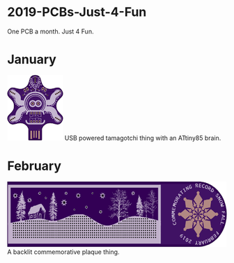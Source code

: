 # 2019-PCBs-Just-4-Fun
One PCB a month. Just 4 Fun.

# January
<img src="./01-JAN/doc/jan_pcb_front.png" height=150px>
USB powered tamagotchi thing with an ATtiny85 brain.

# February
<img src="./02-FEB/doc/feb_pcb_front.png" height=150px>
A backlit commemorative plaque thing.
